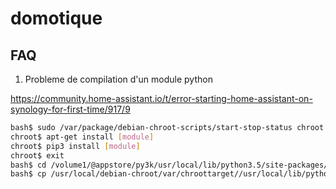 # domotique

## FAQ

1. Probleme de compilation d'un module python

https://community.home-assistant.io/t/error-starting-home-assistant-on-synology-for-first-time/917/9

```bash
bash$ sudo /var/package/debian-chroot-scripts/start-stop-status chroot
chroot$ apt-get install [module]
chroot$ pip3 install [module]
chroot$ exit
bash$ cd /volume1/@appstore/py3k/usr/local/lib/python3.5/site-packages/
bash$ cp /usr/local/debian-chroot/var/chroottarget//usr/local/lib/python3.5/dist-packages/* . -R
```

